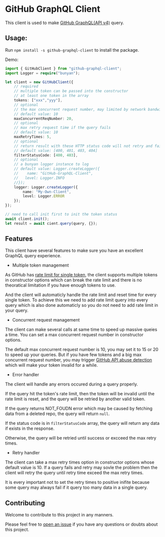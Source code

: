 # GitHub GraphQL Client

This client is used to make [GitHub GraphQL(API v4)](https://developer.github.com/v4) query.

## Usage:

Run `npm install -s github-graphql-client` to install the package.

Demo:
``` TypeScript
import { GitHubClient } from "github-graphql-client";
import Logger = require("bunyan");

let client = new GitHubClient({
    // required
    // multiple token can be passed into the constructor
    // at least one token in the array
    tokens: ["xxx","yyy"],
    // optional
    // the max concurrent request number, may limited by network bandwidth
    // default value: 10
    maxConcurrentReqNumber: 20,
    // optional
    // max retry request time if the query fails
    // default value: 10
    maxRetryTimes: 5,
    // optional
    // return result with these HTTP status code will not retry and fail instantly
    // default value: [400, 401, 403, 404]
    filterStatusCode: [400, 403],
    // optional
    // a bunyan logger instance to log
    // default value: Logger.createLogger({
    //    name: "GitHub-GraphQL-Client",
    //   level: Logger.INFO
    //});
    logger: Logger.createLogger({
        name: "My-Own-Client",
        level: Logger.ERROR
    });
});

// need to call init first to init the token status
await client.init();
let result = await cient.query(query, {});
```

## Features

This client have several features to make sure you have an excellent GraphQL query experience.

* Multiple token management

As GitHub has [rate limit for single token](https://developer.github.com/v4/guides/resource-limitations/), the client supports multiple tokens in constructor options which can break the rate limit and there is no theoratical limitation if you have enough tokens to use.

And the client will automaticly handle the rate limit and reset time for every single token. To achieve this we need to add rate limit query into every query which is also done automaticly so you do not need to add rate limit in your query.

* Concurrent request management

The client can make several calls at same time to speed up massive queies a time. You can set a max concurrent request number in constructor options.

The default max concurrent request number is 10, you may set it to 15 or 20 to speed up your queries. But if you have few tokens and a big max concurrent request number, you may trigger [GitHub API abuse detection](https://developer.github.com/v3/#abuse-rate-limits) which will make your token invalid for a while.

* Error handler

The client will handle any errors occured during a query properly.

If the query hit the token's rate limit, then the token will be invalid until the rate limit is reset, and the query will be retried by another valid token.

If the query returns NOT_FOUDN error which may be caused by fetching data from a deleted repo, the query will return `null`.

If the status code is in `filterStatusCode` array, the query will return any data if exists in the response.

Otherwise, the query will be retried until success or excceed the max retry times.

* Retry handler

The client can take a max retry times option in constructor options whose default value is 10. If a query fails and retry may sovle the problem then the client will retry the query until retry time exceed the max retry times.

It is every important not to set the retry times to positive inifite because some query may always fail if it query too many data in a single query.

## Contributing

Welcome to contribute to this project in any manners.

Please feel free to [open an issue](https://github.com/openx-lab/github-graphql-client/issues/new) if you have any questions or doubts about this project.
